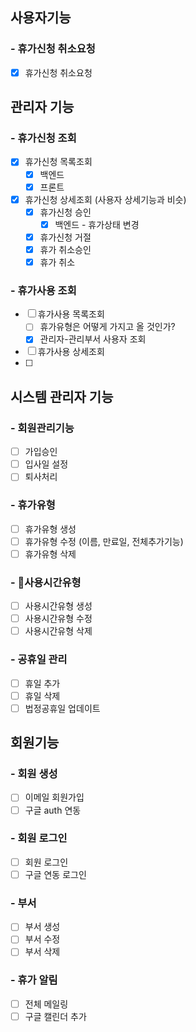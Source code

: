 ## 사용자기능

### - 휴가신청 취소요청
- [x] 휴가신청 취소요청

## 관리자 기능

### - 휴가신청 조회
- [x] 휴가신청 목록조회
	- [x] 백엔드
	- [x] 프론트
- [x] 휴가신청 상세조회 (사용자 상세기능과 비슷)
	- [x] 휴가신청 승인
		- [x] 백엔드 - 휴가상태 변경
	- [x] 휴가신청 거절
	- [x] 휴가 취소승인
	- [x] 휴가 취소

### - 휴가사용 조회
- [ ] 휴가사용 목록조회
	- [ ] 휴가유형은 어떻게 가지고 올 것인가?
	- [x] 관리자-관리부서 사용자 조회
- [ ] 휴가사용 상세조회
- [ ] 

## 시스템 관리자 기능

### - 회원관리기능
- [ ] 가입승인
- [ ] 입사일 설정
- [ ] 퇴사처리

### - 휴가유형
- [ ] 휴가유형 생성
- [ ] 휴가유형 수정 (이름, 만료일, 전체추가기능)
- [ ] 휴가유형 삭제

### - 사용시간유형
- [ ] 사용시간유형 생성
- [ ] 사용시간유형 수정 
- [ ] 사용시간유형 삭제

### - 공휴일 관리
- [ ] 휴일 추가
- [ ] 휴일 삭제
- [ ] 법정공휴일 업데이트

## 회원기능

### - 회원 생성

- [ ] 이메일 회원가입
- [ ] 구글 auth 연동

### - 회원 로그인
- [ ] 회원 로그인
- [ ] 구글 연동 로그인

### - 부서
- [ ] 부서 생성
- [ ] 부서 수정
- [ ] 부서 삭제

### - 휴가 알림
- [ ] 전체 메일링
- [ ] 구글 캘린더 추가